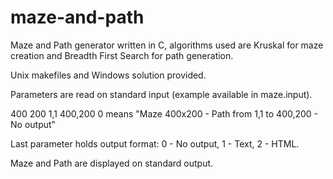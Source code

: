maze-and-path
=============

Maze and Path generator written in C, algorithms used are Kruskal for maze creation and Breadth First Search for path generation.

Unix makefiles and Windows solution provided.

Parameters are read on standard input (example available in maze.input).

400 200 1,1 400,200 0 means "Maze 400x200 - Path from 1,1 to 400,200 - No output"

Last parameter holds output format: 0 - No output, 1 - Text, 2 - HTML.

Maze and Path are displayed on standard output.
